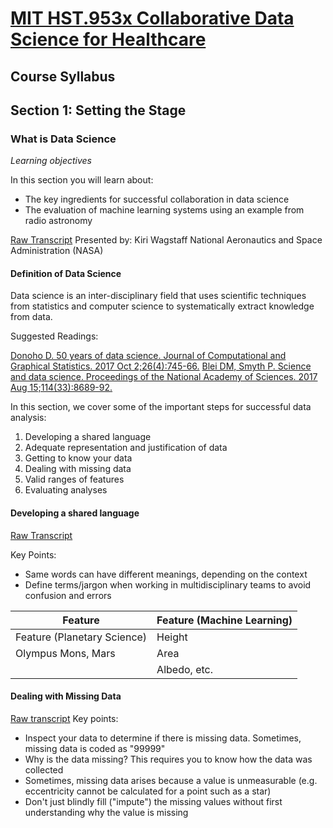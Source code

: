 # [MIT HST.953x Collaborative Data Science for Healthcare](https://learning.edx.org/course/course-v1:MITx+HST.953x+1T2021)

## Course Syllabus

## Section 1: Setting the Stage

### What is Data Science
*Learning objectives*

In this section you will learn about: 

- The key ingredients for successful collaboration in data science
- The evaluation of machine learning systems using an example from radio astronomy

[Raw Transcript](raw_transcripts/01-1-definition_data_science.txt)
Presented by:
Kiri Wagstaff
National Aeronautics and Space Administration (NASA)


#### Definition of Data Science

Data science is an inter-disciplinary field that uses scientific techniques from statistics and computer science to systematically extract knowledge from data.

Suggested Readings:

[Donoho D. 50 years of data science. Journal of Computational and Graphical Statistics. 2017 Oct 2;26(4):745-66.](https://www.tandfonline.com/doi/full/10.1080/10618600.2017.1384734) 
[Blei DM, Smyth P. Science and data science. Proceedings of the National Academy of Sciences. 2017 Aug 15;114(33):8689-92.](https://www.pnas.org/content/114/33/8689.long) 

In this section, we cover some of the important steps for successful data analysis:

1. Developing a shared language
2. Adequate representation and justification of data
3. Getting to know your data
4. Dealing with missing data
5. Valid ranges of features
6. Evaluating analyses

#### Developing a shared language 

[Raw Transcript](raw_transcripts/01-2-developing_shared_language.txt)

Key Points:

- Same words can have different meanings, depending on the context
- Define terms/jargon when working in multidisciplinary teams to avoid confusion and errors

| Feature                     | Feature (Machine Learning) |
|-----------------------------|----------------------------|
| Feature (Planetary Science) | Height                     |
| Olympus Mons, Mars          | Area                       |
|                             | Albedo, etc.               |

#### Dealing with Missing Data

[Raw transcript](raw_transcripts/01-3-missing_data.txt)
Key points:

- Inspect your data to determine if there is missing data. Sometimes, missing data is coded as "99999"
- Why is the data missing? This requires you to know how the data was collected
- Sometimes, missing data arises because a value is unmeasurable (e.g. eccentricity cannot be calculated for a point such as a star)
- Don't just blindly fill ("impute") the missing values without first understanding why the value is missing